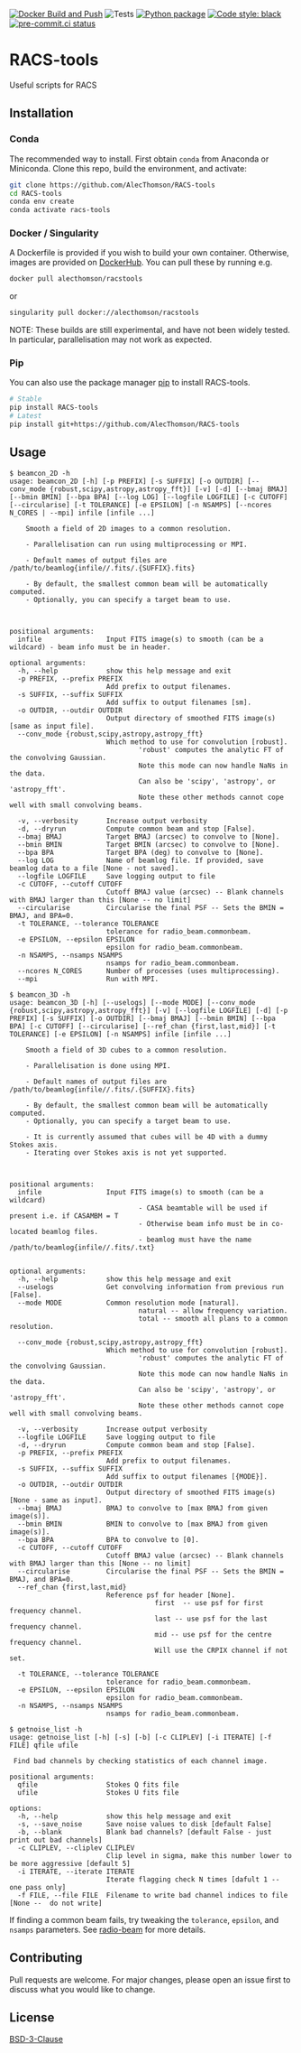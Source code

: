 [![Docker Build and Push](https://github.com/AlecThomson/RACS-tools/actions/workflows/docker.yml/badge.svg)](https://github.com/AlecThomson/RACS-tools/actions/workflows/docker.yml) ![Tests](https://github.com/AlecThomson/RACS-tools/actions/workflows/pytest.yml/badge.svg) [![Python package](https://github.com/AlecThomson/RACS-tools/actions/workflows/python-package.yml/badge.svg)](https://github.com/AlecThomson/RACS-tools/actions/workflows/python-package.yml) [![Code style: black](https://img.shields.io/badge/code%20style-black-000000.svg)](https://github.com/psf/black)[![pre-commit.ci status](https://results.pre-commit.ci/badge/github/AlecThomson/RACS-tools/master.svg)](https://results.pre-commit.ci/latest/github/AlecThomson/RACS-tools/master)

# RACS-tools
Useful scripts for RACS

## Installation

### Conda
The recommended way to install. First obtain `conda` from Anaconda or Miniconda. Clone this repo, build the environment, and activate:
```bash
git clone https://github.com/AlecThomson/RACS-tools
cd RACS-tools
conda env create
conda activate racs-tools
```

### Docker / Singularity
A Dockerfile is provided if you wish to build your own container. Otherwise, images are provided on [DockerHub](https://hub.docker.com/r/alecthomson/racstools). You can pull these by running e.g.
```bash
docker pull alecthomson/racstools
```
or
```bash
singularity pull docker://alecthomson/racstools
```

NOTE: These builds are still experimental, and have not been widely tested. In particular, parallelisation may not work as expected.

### Pip
You can also use the package manager [pip](https://pip.pypa.io/en/stable/) to install RACS-tools.


```bash
# Stable
pip install RACS-tools
# Latest
pip install git+https://github.com/AlecThomson/RACS-tools
```



## Usage

```
$ beamcon_2D -h
usage: beamcon_2D [-h] [-p PREFIX] [-s SUFFIX] [-o OUTDIR] [--conv_mode {robust,scipy,astropy,astropy_fft}] [-v] [-d] [--bmaj BMAJ] [--bmin BMIN] [--bpa BPA] [--log LOG] [--logfile LOGFILE] [-c CUTOFF] [--circularise] [-t TOLERANCE] [-e EPSILON] [-n NSAMPS] [--ncores N_CORES | --mpi] infile [infile ...]

    Smooth a field of 2D images to a common resolution.

    - Parallelisation can run using multiprocessing or MPI.

    - Default names of output files are /path/to/beamlog{infile//.fits/.{SUFFIX}.fits}

    - By default, the smallest common beam will be automatically computed.
    - Optionally, you can specify a target beam to use.



positional arguments:
  infile                Input FITS image(s) to smooth (can be a wildcard) - beam info must be in header.

optional arguments:
  -h, --help            show this help message and exit
  -p PREFIX, --prefix PREFIX
                        Add prefix to output filenames.
  -s SUFFIX, --suffix SUFFIX
                        Add suffix to output filenames [sm].
  -o OUTDIR, --outdir OUTDIR
                        Output directory of smoothed FITS image(s) [same as input file].
  --conv_mode {robust,scipy,astropy,astropy_fft}
                        Which method to use for convolution [robust].
                                'robust' computes the analytic FT of the convolving Gaussian.
                                Note this mode can now handle NaNs in the data.
                                Can also be 'scipy', 'astropy', or 'astropy_fft'.
                                Note these other methods cannot cope well with small convolving beams.

  -v, --verbosity       Increase output verbosity
  -d, --dryrun          Compute common beam and stop [False].
  --bmaj BMAJ           Target BMAJ (arcsec) to convolve to [None].
  --bmin BMIN           Target BMIN (arcsec) to convolve to [None].
  --bpa BPA             Target BPA (deg) to convolve to [None].
  --log LOG             Name of beamlog file. If provided, save beamlog data to a file [None - not saved].
  --logfile LOGFILE     Save logging output to file
  -c CUTOFF, --cutoff CUTOFF
                        Cutoff BMAJ value (arcsec) -- Blank channels with BMAJ larger than this [None -- no limit]
  --circularise         Circularise the final PSF -- Sets the BMIN = BMAJ, and BPA=0.
  -t TOLERANCE, --tolerance TOLERANCE
                        tolerance for radio_beam.commonbeam.
  -e EPSILON, --epsilon EPSILON
                        epsilon for radio_beam.commonbeam.
  -n NSAMPS, --nsamps NSAMPS
                        nsamps for radio_beam.commonbeam.
  --ncores N_CORES      Number of processes (uses multiprocessing).
  --mpi                 Run with MPI.
```

```
$ beamcon_3D -h
usage: beamcon_3D [-h] [--uselogs] [--mode MODE] [--conv_mode {robust,scipy,astropy,astropy_fft}] [-v] [--logfile LOGFILE] [-d] [-p PREFIX] [-s SUFFIX] [-o OUTDIR] [--bmaj BMAJ] [--bmin BMIN] [--bpa BPA] [-c CUTOFF] [--circularise] [--ref_chan {first,last,mid}] [-t TOLERANCE] [-e EPSILON] [-n NSAMPS] infile [infile ...]

    Smooth a field of 3D cubes to a common resolution.

    - Parallelisation is done using MPI.

    - Default names of output files are /path/to/beamlog{infile//.fits/.{SUFFIX}.fits}

    - By default, the smallest common beam will be automatically computed.
    - Optionally, you can specify a target beam to use.

    - It is currently assumed that cubes will be 4D with a dummy Stokes axis.
    - Iterating over Stokes axis is not yet supported.



positional arguments:
  infile                Input FITS image(s) to smooth (can be a wildcard)
                                - CASA beamtable will be used if present i.e. if CASAMBM = T
                                - Otherwise beam info must be in co-located beamlog files.
                                - beamlog must have the name /path/to/beamlog{infile//.fits/.txt}


optional arguments:
  -h, --help            show this help message and exit
  --uselogs             Get convolving information from previous run [False].
  --mode MODE           Common resolution mode [natural].
                                natural -- allow frequency variation.
                                total -- smooth all plans to a common resolution.

  --conv_mode {robust,scipy,astropy,astropy_fft}
                        Which method to use for convolution [robust].
                                'robust' computes the analytic FT of the convolving Gaussian.
                                Note this mode can now handle NaNs in the data.
                                Can also be 'scipy', 'astropy', or 'astropy_fft'.
                                Note these other methods cannot cope well with small convolving beams.

  -v, --verbosity       Increase output verbosity
  --logfile LOGFILE     Save logging output to file
  -d, --dryrun          Compute common beam and stop [False].
  -p PREFIX, --prefix PREFIX
                        Add prefix to output filenames.
  -s SUFFIX, --suffix SUFFIX
                        Add suffix to output filenames [{MODE}].
  -o OUTDIR, --outdir OUTDIR
                        Output directory of smoothed FITS image(s) [None - same as input].
  --bmaj BMAJ           BMAJ to convolve to [max BMAJ from given image(s)].
  --bmin BMIN           BMIN to convolve to [max BMAJ from given image(s)].
  --bpa BPA             BPA to convolve to [0].
  -c CUTOFF, --cutoff CUTOFF
                        Cutoff BMAJ value (arcsec) -- Blank channels with BMAJ larger than this [None -- no limit]
  --circularise         Circularise the final PSF -- Sets the BMIN = BMAJ, and BPA=0.
  --ref_chan {first,last,mid}
                        Reference psf for header [None].
                                    first  -- use psf for first frequency channel.
                                    last -- use psf for the last frequency channel.
                                    mid -- use psf for the centre frequency channel.
                                    Will use the CRPIX channel if not set.

  -t TOLERANCE, --tolerance TOLERANCE
                        tolerance for radio_beam.commonbeam.
  -e EPSILON, --epsilon EPSILON
                        epsilon for radio_beam.commonbeam.
  -n NSAMPS, --nsamps NSAMPS
                        nsamps for radio_beam.commonbeam.
```

```
$ getnoise_list -h
usage: getnoise_list [-h] [-s] [-b] [-c CLIPLEV] [-i ITERATE] [-f FILE] qfile ufile

 Find bad channels by checking statistics of each channel image.

positional arguments:
  qfile                 Stokes Q fits file
  ufile                 Stokes U fits file

options:
  -h, --help            show this help message and exit
  -s, --save_noise      Save noise values to disk [default False]
  -b, --blank           Blank bad channels? [default False - just print out bad channels]
  -c CLIPLEV, --cliplev CLIPLEV
                        Clip level in sigma, make this number lower to be more aggressive [default 5]
  -i ITERATE, --iterate ITERATE
                        Iterate flagging check N times [dafult 1 -- one pass only]
  -f FILE, --file FILE  Filename to write bad channel indices to file [None --  do not write]
```

If finding a common beam fails, try tweaking the `tolerance`, `epsilon`, and `nsamps` parameters. See [radio-beam](https://radio-beam.readthedocs.io/en/latest/) for more details.

## Contributing
Pull requests are welcome. For major changes, please open an issue first to discuss what you would like to change.

## License
[BSD-3-Clause](https://opensource.org/licenses/BSD-3-Clause)
